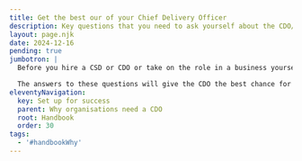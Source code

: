 ```yaml
---
title: Get the best our of your Chief Delivery Officer
description: Key questions that you need to ask yourself about the CDO/CSD position and why it's important to you.
layout: page.njk
date: 2024-12-16
pending: true
jumbotron: |
  Before you hire a CSD or CDO or take on the role in a business yourself, there's some key questions that you need to ask yourself about the position and why it's important to you.

  The answers to these questions will give the CDO the best chance for positive impact on the business, your team, and your clients.
eleventyNavigation:
  key: Set up for success
  parent: Why organisations need a CDO
  root: Handbook
  order: 30
tags:
  - '#handbookWhy'
---
```


